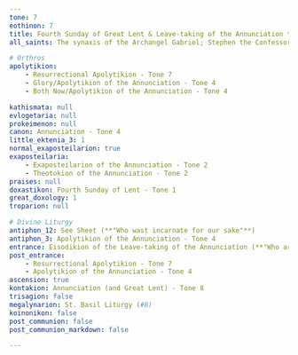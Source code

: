 ```yaml
---
tone: 7
eothinon: 7
title: Fourth Sunday of Great Lent & Leave-taking of the Annunciation to the Theotokos
all_saints: The synaxis of the Archangel Gabriel; Stephen the Confessor, Abbot of Triglia

# Orthros
apolytikion:
    - Resurrectional Apolytikion - Tone 7
    - Glory/Apolytikion of the Annunciation - Tone 4
    - Both Now/Apolytikion of the Annunciation - Tone 4

kathismata: null
evlogetaria: null
prokeimenon: null
canon: Annunciation - Tone 4
little_ektenia_3: 1
normal_exaposteilarion: true
exaposteilaria:
    - Exaposteilarion of the Annunciation - Tone 2
    - Theotokion of the Annunciation - Tone 2
praises: null
doxastikon: Fourth Sunday of Lent - Tone 1
great_doxology: 1
troparion: null

# Divine Liturgy
antiphon_12: See Sheet (**"Who wast incarnate for our sake"**)
antiphon_3: Apolytikion of the Annunciation - Tone 4
entrance: Eisodikion of the Leave-taking of the Annunciation (**"Who art risen from the dead"**)
post_entrance:
    - Resurrectional Apolytikion - Tone 7
    - Apolytikion of the Annunciation - Tone 4
ascension: true
kontakion: Annunciation (and Great Lent) - Tone 8
trisagion: false
megalynarion: St. Basil Liturgy (#8)
koinonikon: false
post_communion: false
post_communion_markdown: false

---
```


